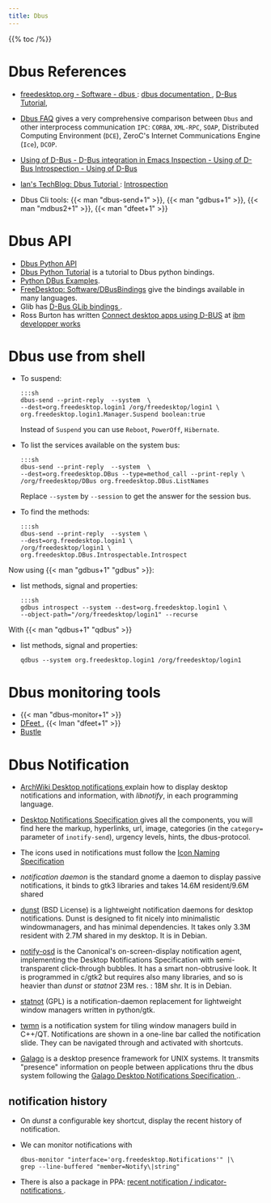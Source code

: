 ```yaml
---
title: Dbus
---
```


{{% toc /%}}

# Dbus References
-   [freedesktop.org - Software - dbus
    ](http://www.freedesktop.org/wiki/Software/dbus/):
    [dbus documentation
    ](http://www.freedesktop.org/wiki/Software/dbus/#index4h1),
    [D-Bus Tutorial](http://dbus.freedesktop.org/doc/dbus-tutorial.html),
-   [Dbus FAQ](http://dbus.freedesktop.org/doc/dbus-faq.html)
    gives a very comprehensive comparison between `Dbus` and
    other interprocess communication `IPC`: `CORBA`, `XML-RPC`, `SOAP`,
    Distributed Computing Environment (`DCE`), ZeroC's Internet
    Communications Engine (`Ice`), `DCOP`.
-   [Using of D-Bus - D-Bus integration in Emacs
    ](http://www.gnu.org/software/emacs/manual/html_node/dbus/index.html#Top)
        [Inspection - Using of D-Bus
        ](http://www.gnu.org/software/emacs/manual/html_node/dbus/Inspection.html#Inspection)
        [Introspection - Using of D-Bus
        ](http://www.gnu.org/software/emacs/manual/html_node/dbus/Introspection.html)
-   [Ian's TechBlog: Dbus Tutorial
    ](http://cheesehead-techblog.blogspot.fr/2012/07/dbus-tutorial-intro-and-resources.html) :
    [Introspection
    ](http://cheesehead-techblog.blogspot.fr/2012/08/dbus-tutorial-introspection-figuring.html)

-   Dbus Cli tools: {{< man "dbus-send+1" >}}, {{< man "gdbus+1" >}},
    {{< man "mdbus2+1" >}}, {{< man "dfeet+1" >}}

# Dbus API
-   [Dbus Python API](http://dbus.freedesktop.org/doc/dbus-python/api/)
-   [Dbus Python Tutorial](http://dbus.freedesktop.org/doc/dbus-python/doc/tutorial.html)
    is a tutorial to Dbus python bindings.
-   [Python DBus Examples](https://wiki.python.org/moin/DbusExamples).
-   [FreeDesktop: Software/DBusBindings](http://www.freedesktop.org/wiki/Software/DBusBindings)
    give the bindings available in many languages.
-   Glib has [D-Bus GLib bindings
    ](http://dbus.freedesktop.org/doc/dbus-glib/index.html).
-   Ross Burton has written
    [Connect desktop apps using D-BUS](http://www-128.ibm.com/developerworks/linux/library/l-dbus.html)
    at [ibm developper works](http://www.ibm.com/developerworks/linux/)

# Dbus use from shell

-   To suspend:

        :::sh
        dbus-send --print-reply  --system  \
        --dest=org.freedesktop.login1 /org/freedesktop/login1 \
        org.freedesktop.login1.Manager.Suspend boolean:true

    Instead of `Suspend` you can use `Reboot`, `PowerOff`, `Hibernate`.


-   To  list the services available on the system bus:

        :::sh
        dbus-send --print-reply  --system  \
        --dest=org.freedesktop.DBus --type=method_call --print-reply \
        /org/freedesktop/DBus org.freedesktop.DBus.ListNames

       Replace `--system` by `--session` to get the answer for the
       session bus.

-   To find the methods:

        :::sh
        dbus-send --print-reply  --system \
        --dest=org.freedesktop.login1 \
        /org/freedesktop/login1 \
        org.freedesktop.DBus.Introspectable.Introspect

Now using {{< man "gdbus+1"  "gdbus" >}}:

-   list methods, signal and properties:

        :::sh
        gdbus introspect --system --dest=org.freedesktop.login1 \
        --object-path="/org/freedesktop/login1" --recurse


With {{< man "qdbus+1"  "qdbus" >}}

-   list methods, signal and properties:

        qdbus --system org.freedesktop.login1 /org/freedesktop/login1


# Dbus monitoring tools

-   {{< man "dbus-monitor+1" >}}
-   [DFeet
    ](https://wiki.gnome.org/action/show/Apps/DFeet?action%3Dshow&redirect%3DDFeet),
    {{< lman "dfeet+1" >}}
-   [Bustle
    ](http://www.willthompson.co.uk/bustle/)

# Dbus Notification
-   [ArchWiki Desktop notifications
    ](https://wiki.archlinux.org/index.php/Desktop_notifications)
    explain how to display desktop notifications and information, with
    _libnotify_, in each programming language.
-   [Desktop Notifications Specification
    ](https://developer.gnome.org/notification-spec/)
    gives all the components, you will find here the markup,
    hyperlinks, url, image, categories (in the `category=` parameter
    of `inotify-send`), urgency levels, hints, the dbus-protocol.
-   The icons used in notifications must follow the
    [Icon Naming Specification
    ](http://standards.freedesktop.org/icon-naming-spec/icon-naming-spec-latest.html)

-   _notification daemon_ is the standard gnome a daemon to display
    passive notifications, it binds to gtk3 libraries and takes 14.6M
    resident/9.6M shared
-   [dunst](http://www.knopwob.org/dunst/) (BSD License) is a
    lightweight notification daemons for desktop notifications.  Dunst
    is designed to fit nicely into minimalistic windowmanagers, and
    has minimal dependencies. It takes only 3.3M resident with 2.7M
    shared in my desktop.  It is in Debian.
-   [notify-osd](https://launchpad.net/notify-osd) is the Canonical's
    on-screen-display notification agent, implementing the Desktop
    Notifications Specification with semi-transparent click-through
    bubbles. It has a smart non-obtrusive look.
    It is programmed in c/gtk2 but requires also many
    libraries, and so is heavier than _dunst_ or _statnot_ 23M res. :
    18M shr. It is in Debian.
-   [statnot](https://github.com/halhen/statnot) (GPL)
    is a notification-daemon replacement for lightweight window
    managers written in python/gtk.
-   [twmn](https://github.com/sboli/twmn)
    is a notification system for tiling window managers build in
    C++/QT.  Notifications are shown in a one-line bar called the
    notification slide. They can be navigated through and activated
    with shortcuts.

-   [Galago](http://www.galago-project.org/)
    is a desktop presence framework for UNIX systems. It transmits
    "presence" information on people between applications thru the dbus
    system  following the
    [Galago Desktop Notifications Specification
    ](http://www.galago-project.org/specs/notification/0.9/index.html)..

## notification history

-   On _dunst_ a configurable key shortcut, display the recent history
    of notification.
-   We can monitor notifications with

        dbus-monitor "interface='org.freedesktop.Notifications'" |\
        grep --line-buffered "member=Notify\|string"

-   There is also a package in PPA:
    [recent notification / indicator-notifications
    ](https://launchpad.net/~jconti/+archive/ubuntu/recent-notifications).

